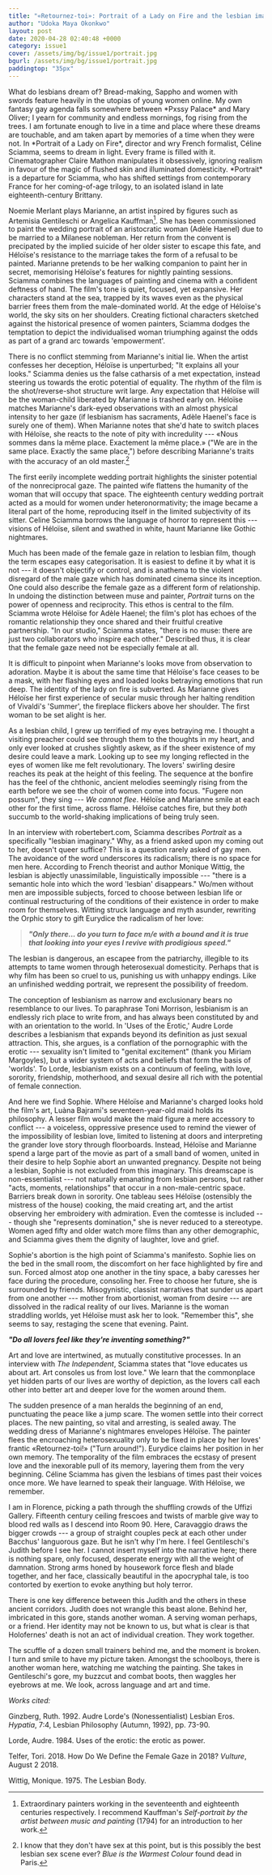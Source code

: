 ```yaml
---
title: "«Retournez-toi»: Portrait of a Lady on Fire and the lesbian imaginary"
author: "Udoka Maya Okonkwo"
layout: post
date: 2020-04-28 02:40:48 +0000
category: issue1
cover: /assets/img/bg/issue1/portrait.jpg
bgurl: /assets/img/bg/issue1/portrait.jpg
paddingtop: "35px"
---
```


<p id="first-paragraph">What do lesbians dream of? Bread-making, Sappho and women with swords
feature heavily in the utopias of young women online. My own fantasy gay
agenda falls somewhere between *Pxssy Palace* and Mary Oliver; I yearn
for community and endless mornings, fog rising from the trees. I am
fortunate enough to live in a time and place where these dreams are
touchable, and am taken apart by memories of a time when they were not.
In *Portrait of a Lady on Fire*, director and wry French formalist,
Céline Sciamma, seems to dream in light. Every frame is filled with it.
Cinematographer Claire Mathon manipulates it obsessively, ignoring
realism in favour of the magic of flushed skin and illuminated
domesticity. *Portrait* is a departure for Sciamma, who has shifted
settings from contemporary France for her coming-of-age trilogy, to an
isolated island in late eighteenth-century Brittany.</p>

Noemie Merlant plays Marianne, an artist inspired by figures such as
Artemisia Gentileschi or Angelica Kauffman[^1]. She has been
commissioned to paint the wedding portrait of an aristocratic woman
(Adèle Haenel) due to be married to a Milanese nobleman. Her return from
the convent is precipated by the implied suicide of her older sister to
escape this fate, and Héloïse's resistance to the marriage takes the
form of a refusal to be painted. Marianne pretends to be her walking
companion to paint her in secret, memorising Héloïse's features for
nightly painting sessions. Sciamma combines the languages of painting
and cinema with a confident deftness of hand. The film's tone is quiet,
focused, yet expansive. Her characters stand at the sea, trapped by its
waves even as the physical barrier frees them from the male-dominated
world. At the edge of Héloïse's world, the sky sits on her shoulders.
Creating fictional characters sketched against the historical presence
of women painters, Sciamma dodges the temptation to depict the
individualised woman triumphing against the odds as part of a grand arc
towards 'empowerment'.

There is no conflict stemming from Marianne's initial lie. When the
artist confesses her deception, Héloïse is unperturbed; "It explains all
your looks." Sciamma denies us the false catharsis of a met expectation,
instead steering us towards the erotic potential of equality. The rhythm
of the film is the shot/reverse-shot structure writ large. Any
expectation that Héloïse will be the woman-child liberated by Marianne
is trashed early on. Héloïse matches Marianne's dark-eyed observations
with an almost physical intensity to her gaze (if lesbianism has
sacraments, Adèle Haenel's face is surely one of them). When Marianne
notes that she'd hate to switch places with Héloïse, she reacts to the
note of pity with incredulity --- «Nous sommes dans la même place.
Exactement la même place.» ("We are in the same place. Exactly the same
place,") before describing Marianne's traits with the accuracy of an old
master.[^2]

The first eerily incomplete wedding portrait highlights the sinister
potential of the nonreciprocal gaze. The painted wife flattens the
humanity of the woman that will occupy that space. The eighteenth
century wedding portrait acted as a mould for women under
heteronormativity; the image became a literal part of the home,
reproducing itself in the limited subjectivity of its sitter. Celine
Sciamma borrows the language of horror to represent this --- visions of
Héloïse, silent and swathed in white, haunt Marianne like Gothic
nightmares.

Much has been made of the female gaze in relation to lesbian film,
though the term escapes easy categorisation. It is easiest to define it
by what it is not --- it doesn't objectify or control, and is anathema
to the violent disregard of the male gaze which has dominated cinema
since its inception. One could also describe the female gaze as a
different form of relationship. In undoing the distinction between muse
and painter, *Portrait* turns on the power of openness and reciprocity.
This ethos is central to the film. Sciamma wrote Héloïse for Adèle
Haenel; the film's plot has echoes of the romantic relationship they
once shared and their fruitful creative partnership. "In our studio,"
Sciamma states, "there is no muse: there are just two collaborators who
inspire each other." Described thus, it is clear that the female gaze
need not be especially female at all.

It is difficult to pinpoint when Marianne's looks move from observation
to adoration. Maybe it is about the same time that Héloïse's face ceases
to be a mask, with her flashing eyes and loaded looks betraying emotions
that run deep. The identity of the lady on fire is subverted. As
Marianne gives Héloïse her first experience of secular music through her
halting rendition of Vivaldi's 'Summer', the fireplace flickers above
her shoulder. The first woman to be set alight is her.

As a lesbian child, I grew up terrified of my eyes betraying me. I
thought a visiting preacher could see through them to the thoughts in my
heart, and only ever looked at crushes slightly askew, as if the sheer
existence of my desire could leave a mark. Looking up to see my longing
reflected in the eyes of women like me felt revolutionary. The lovers'
swirling desire reaches its peak at the height of this feeling. The
sequence at the bonfire has the feel of the chthonic, ancient melodies
seemingly rising from the earth before we see the choir of women come
into focus. "Fugere non possum", they sing --- *We cannot flee*. Héloïse
and Marianne smile at each other for the first time, across flame.
Héloïse catches fire, but they *both* succumb to the world-shaking
implications of being truly seen.

In an interview with robertebert.com, Sciamma describes *Portrait* as a
specifically "lesbian imaginary." Why, as a friend asked upon my coming
out to her, doesn't queer suffice? This is a question rarely asked of
gay men. The avoidance of the word underscores its radicalism; there is
no space for men here. According to French theorist and author Monique
Wittig, the lesbian is abjectly unassimilable, linguistically impossible
--- "there is a semantic hole into which the word 'lesbian' disappears."
Wo/men without men are impossible subjects, forced to choose between
lesbian life or continual restructuring of the conditions of their
existence in order to make room for themselves. Witting struck language
and myth asunder, rewriting the Orphic story to gift Eurydice the
radicalism of her love:

> ***"Only there... do you turn to face m/e with a bound and it is true
> that looking into your eyes I revive with prodigious speed."***

The lesbian is dangerous, an escapee from the patriarchy, illegible to
its attempts to tame women through heterosexual domesticity. Perhaps
that is why film has been so cruel to us, punishing us with unhappy
endings. Like an unfinished wedding portrait, we represent the
possibility of freedom.

The conception of lesbianism as narrow and exclusionary bears no
resemblance to our lives. To paraphrase Toni Morrison, lesbianism is an
endlessly rich place to write from, and has always been constituted by
and with an orientation to the world. In 'Uses of the Erotic,' Audre
Lorde describes a lesbianism that expands beyond its definition as just
sexual attraction. This, she argues, is a conflation of the pornographic
with the erotic --- sexuality isn't limited to "genital excitement"
(thank you Miriam Margoyles), but a wider system of acts and beliefs
that form the basis of 'worlds'. To Lorde, lesbianism exists on a
continuum of feeling, with love, sorority, friendship, motherhood, and
sexual desire all rich with the potential of female connection.

And here we find Sophie. Where Héloïse and Marianne's charged looks hold
the film's art, Luàna Bajrami's seventeen-year-old maid holds its
philosophy. A lesser film would make the maid figure a mere accessory to
conflict --- a voiceless, oppressive presence used to remind the viewer
of the impossibility of lesbian love, limited to listening at doors and
interpreting the grander love story through floorboards. Instead,
Héloïse and Marianne spend a large part of the movie as part of a small
band of women, united in their desire to help Sophie abort an unwanted
pregnancy. Despite not being a lesbian, Sophie is not excluded from this
imaginary. This dreamscape is non-essentialist --- not naturally
emanating from lesbian persons, but rather "acts, moments,
relationships" that occur in a non-male-centric space. Barriers break
down in sorority. One tableau sees Héloïse (ostensibly the mistress of
the house) cooking, the maid creating art, and the artist observing her
embroidery with admiration. Even the comtesse is included --- though she
"represents domination," she is never reduced to a stereotype. Women
aged fifty and older watch more films than any other demographic, and
Sciamma gives them the dignity of laughter, love and grief.

Sophie's abortion is the high point of Sciamma's manifesto. Sophie lies
on the bed in the small room, the discomfort on her face highlighted by
fire and sun. Forced almost atop one another in the tiny space, a baby
caresses her face during the procedure, consoling her. Free to choose
her future, she is surrounded by friends. Misogynistic, classist
narratives that sunder us apart from one another --- mother from
abortionist, woman from desire --- are dissolved in the radical reality
of our lives. Marianne is the woman straddling worlds, yet Héloïse must
ask her to look. "Remember this", she seems to say, restaging the scene
that evening. Paint.

***"Do all lovers feel like they're inventing something?"***

Art and love are intertwined, as mutually constitutive processes. In an
interview with *The Independent*, Sciamma states that "love educates us
about art. Art consoles us from lost love." We learn that the
commonplace yet hidden parts of our lives are worthy of depiction, as
the lovers call each other into better art and deeper love for the women
around them.

The sudden presence of a man heralds the beginning of an end,
punctuating the peace like a jump scare. The women settle into their
correct places. The new painting, so vital and arresting, is sealed
away. The wedding dress of Marianne's nightmares envelopes Héloïse. The
painter flees the encroaching heterosexuality only to be fixed in place
by her loves' frantic «Retournez-toi!» ("Turn around!"). Eurydice claims
her position in her own memory. The temporality of the film embraces the
ecstasy of present love and the inexorable pull of its memory, layering
them from the very beginning. Céline Sciamma has given the lesbians of
times past their voices once more. We have learned to speak their
language. With Héloïse, we remember.

I am in Florence, picking a path through the shuffling crowds of the
Uffizi Gallery. Fifteenth century ceiling frescoes and twists of marble
give way to blood red walls as I descend into Room 90. Here, Caravaggio
draws the bigger crowds --- a group of straight couples peck at each
other under Bacchus' languorous gaze. But he isn't why I'm here. I feel
Gentileschi's Judith before I see her. I cannot insert myself into the
narrative here; there is nothing spare, only focused, desperate energy
with all the weight of damnation. Strong arms honed by housework force
flesh and blade together, and her face, classically beautiful in the
apocryphal tale, is too contorted by exertion to evoke anything but holy
terror.

There is one key difference between this Judith and the others in these
ancient corridors. Judith does not wrangle this beast alone. Behind her,
imbricated in this gore, stands another woman. A serving woman perhaps,
or a friend. Her identity may not be known to us, but what is clear is
that Holofernes' death is not an act of individual creation. They work
together.

The scuffle of a dozen small trainers behind me, and the moment is
broken. I turn and smile to have my picture taken. Amongst the
schoolboys, there is another woman here, watching me watching the
painting. She takes in Gentileschi's gore, my buzzcut and combat boots,
then waggles her eyebrows at me. We look, across language and art and
time.

*Works cited:*

Ginzberg, Ruth. 1992. Audre Lorde\'s (Nonessentialist) Lesbian Eros.
*Hypatia*, 7:4, Lesbian Philosophy (Autumn, 1992), pp. 73-90.

Lorde, Audre. 1984. Uses of the erotic: the erotic as power.

Telfer, Tori. 2018. How Do We Define the Female Gaze in 2018? *Vulture*,
August 2 2018.

Wittig, Monique. 1975. The Lesbian Body.

[^1]: Extraordinary painters working in the seventeenth and eighteenth
    centuries respectively. I recommend Kauffman's *Self-portrait by the
    artist between music and painting* (1794) for an introduction to her
    work.

[^2]: I know that they don't have sex at this point, but is this
    possibly the best lesbian sex scene ever? *Blue is the Warmest
    Colour* found dead in Paris.
